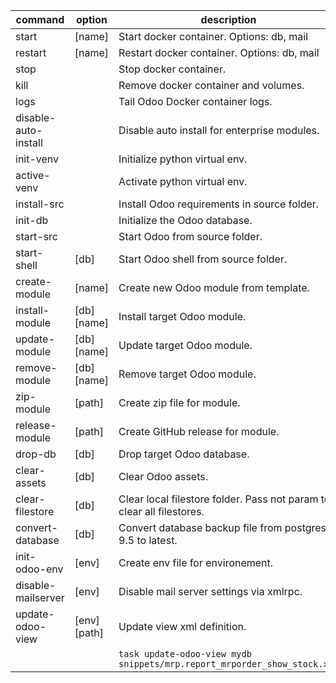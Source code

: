 | command              | option       | description                                                              |
| -------------------- | ------------ | ------------------------------------------------------------------------ |
| start                | [name]       | Start docker container. Options: db, mail                                |
| restart              | [name]       | Restart docker container. Options: db, mail                              |
| stop                 |              | Stop docker container.                                                   |
| kill                 |              | Remove docker container and volumes.                                     |
| logs                 |              | Tail Odoo Docker container logs.                                         |
| disable-auto-install |              | Disable auto install for enterprise modules.                             |
| init-venv            |              | Initialize python virtual env.                                           |
| active-venv          |              | Activate python virtual env.                                             |
| install-src          |              | Install Odoo requirements in source folder.                              |
| init-db              |              | Initialize the Odoo database.                                            |
| start-src            |              | Start Odoo from source folder.                                           |
| start-shell          | [db]         | Start Odoo shell from source folder.                                     |
| create-module        | [name]       | Create new Odoo module from template.                                    |
| install-module       | [db] [name]  | Install target Odoo module.                                              |
| update-module        | [db] [name]  | Update target Odoo module.                                               |
| remove-module        | [db] [name]  | Remove target Odoo module.                                               |
| zip-module           | [path]       | Create zip file for module.                                              |
| release-module       | [path]       | Create GitHub release for module.                                        |
| drop-db              | [db]         | Drop target Odoo database.                                               |
| clear-assets         | [db]         | Clear Odoo assets.                                                       |
| clear-filestore      | [db]         | Clear local filestore folder. Pass not param to clear all filestores.    |
| convert-database     | [db]         | Convert database backup file from postgres 9.5 to latest.                |
| init-odoo-env        | [env]        | Create env file for environement.                                        |
| disable-mailserver   | [env]        | Disable mail server settings via xmlrpc.                                 |
| update-odoo-view     | [env] [path] | Update view xml definition.                                              |
|                      |              | `task update-odoo-view mydb snippets/mrp.report_mrporder_show_stock.xml` |
